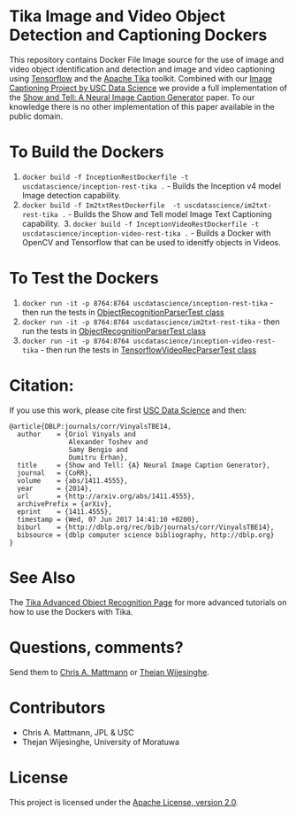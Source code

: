 # Tika Image and Video Object Detection and Captioning Dockers

This repository contains Docker File Image source for the use of image and video object identification and detection and image and video captioning using [Tensorflow](http://tensorflow.org/) and the [Apache Tika](http://tika.apache.org/) toolkit. Combined with our [Image Captioning Project by USC Data Science](http://github.com/USCDataScience/img2text.git) we provide a full implementation of the [Show and Tell: A Neural Image Caption Generator](https://arxiv.org/abs/1411.4555) paper. To our knowledge there is no other implementation of this paper available in the public domain.

# To Build the Dockers
  1. `docker build -f InceptionRestDockerfile -t uscdatascience/inception-rest-tika .` - Builds the Inception v4 model Image detection capability. 
  2. `docker build -f Im2txtRestDockerfile  -t uscdatascience/im2txt-rest-tika .` - Builds the Show and Tell model Image Text Captioning capability. 
  3. `docker build -f InceptionVideoRestDockerfile -t uscdatascience/inception-video-rest-tika .` - Builds a Docker with OpenCV and Tensorflow that can be used to idenitfy objects in Videos.


# To Test the Dockers
  1. `docker run -it -p 8764:8764 uscdatascience/inception-rest-tika` - then run the tests in [ObjectRecognitionParserTest class](https://github.com/apache/tika/blob/master/tika-parsers/src/test/java/org/apache/tika/parser/recognition/ObjectRecognitionParserTest.java)
  2. `docker run -it -p 8764:8764 uscdatascience/im2txt-rest-tika` - then run the tests in [ObjectRecognitionParserTest class](https://github.com/apache/tika/blob/master/tika-parsers/src/test/java/org/apache/tika/parser/recognition/ObjectRecognitionParserTest.java)
  3. `docker run -it -p 8764:8764 uscdatascience/inception-video-rest-tika` - then run the tests in [TensorflowVideoRecParserTest class](https://github.com/apache/tika/blob/master/tika-parsers/src/test/java/org/apache/tika/parser/recognition/tf/TensorflowVideoRecParserTest.java)

# Citation:

If you use this work, please cite first [USC Data Science](https://github.com/USCDataScience/tika-dockers) and then:

```
@article{DBLP:journals/corr/VinyalsTBE14,
  author    = {Oriol Vinyals and
               Alexander Toshev and
               Samy Bengio and
               Dumitru Erhan},
  title     = {Show and Tell: {A} Neural Image Caption Generator},
  journal   = {CoRR},
  volume    = {abs/1411.4555},
  year      = {2014},
  url       = {http://arxiv.org/abs/1411.4555},
  archivePrefix = {arXiv},
  eprint    = {1411.4555},
  timestamp = {Wed, 07 Jun 2017 14:41:10 +0200},
  biburl    = {http://dblp.org/rec/bib/journals/corr/VinyalsTBE14},
  bibsource = {dblp computer science bibliography, http://dblp.org}
}
```

See Also
========
The [Tika Advanced Object Recognition Page](https://wiki.apache.org/tika/FrontPage#Object_Recognition_.28Computer_Vision.29_support) for more advanced tutorials on how to use the Dockers with Tika.

Questions, comments?
===================
Send them to [Chris A. Mattmann](mailto:chris.a.mattmann@jpl.nasa.gov) or [Thejan Wijesinghe](mailto:thejan.k.wijesinghe@gmail.com).

Contributors
============
* Chris A. Mattmann, JPL & USC
* Thejan Wijesinghe, University of Moratuwa

License
===
This project is licensed under the [Apache License, version 2.0](http://www.apache.org/licenses/LICENSE-2.0).
